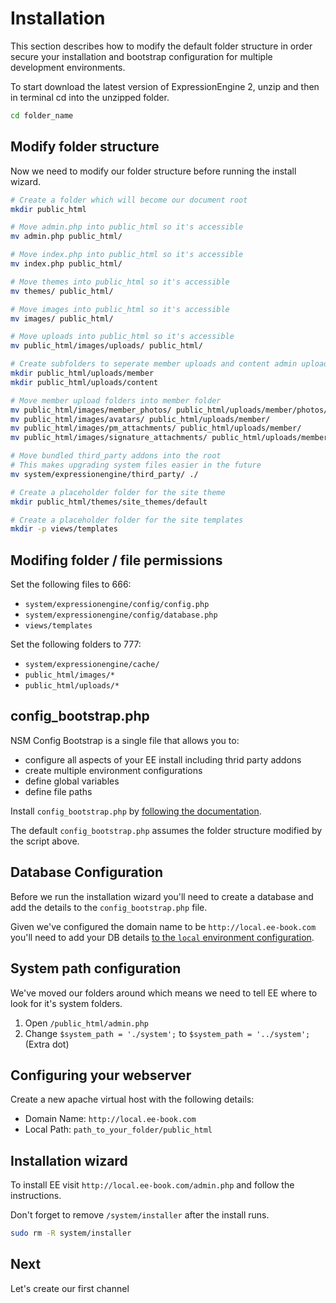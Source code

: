 # Installation

This section describes how to modify the default folder structure in order secure your installation and bootstrap configuration for multiple development environments.

To start download the latest version of ExpressionEngine 2, unzip and then in terminal cd into the unzipped folder.

```bash
cd folder_name
```

## Modify folder structure

Now we need to modify our folder structure before running the install wizard.

```bash
# Create a folder which will become our document root
mkdir public_html

# Move admin.php into public_html so it's accessible
mv admin.php public_html/

# Move index.php into public_html so it's accessible
mv index.php public_html/

# Move themes into public_html so it's accessible
mv themes/ public_html/

# Move images into public_html so it's accessible
mv images/ public_html/

# Move uploads into public_html so it's accessible
mv public_html/images/uploads/ public_html/

# Create subfolders to seperate member uploads and content admin uploads
mkdir public_html/uploads/member
mkdir public_html/uploads/content

# Move member upload folders into member folder
mv public_html/images/member_photos/ public_html/uploads/member/photos/
mv public_html/images/avatars/ public_html/uploads/member/
mv public_html/images/pm_attachments/ public_html/uploads/member/
mv public_html/images/signature_attachments/ public_html/uploads/member/

# Move bundled third_party addons into the root
# This makes upgrading system files easier in the future
mv system/expressionengine/third_party/ ./

# Create a placeholder folder for the site theme
mkdir public_html/themes/site_themes/default

# Create a placeholder folder for the site templates
mkdir -p views/templates
```

## Modifing folder / file permissions

Set the following files to 666:

* `system/expressionengine/config/config.php`
* `system/expressionengine/config/database.php`
* `views/templates`

Set the following folders to 777:

* `system/expressionengine/cache/`
* `public_html/images/*`
* `public_html/uploads/*`

## config_bootstrap.php

NSM Config Bootstrap is a single file that allows you to:

* configure all aspects of your EE install including thrid party addons
* create multiple environment configurations
* define global variables
* define file paths

Install `config_bootstrap.php` by [following the documentation](http://ee-garage.com/nsm-config-bootstrap#toc-installation).

The default `config_bootstrap.php` assumes the folder structure modified by the script above.

## Database Configuration

Before we run the installation wizard you'll need to create a database and add the details to the `config_bootstrap.php` file.

Given we've configured the domain name to be `http://local.ee-book.com` you'll need to add your DB details [to the `local` environment configuration](https://gist.github.com/leevigraham/e0a7fb4e00bba0350705#file-config_bootstrap_v2-php-L120). 

## System path configuration

We've moved our folders around which means we need to tell EE where to look for it's system folders.

1. Open `/public_html/admin.php`
2. Change `$system_path = './system';` to `$system_path = '../system';` (Extra dot)

## Configuring your webserver

Create a new apache virtual host with the following details:

* Domain Name: `http://local.ee-book.com`
* Local Path: `path_to_your_folder/public_html`

## Installation wizard

To install EE visit `http://local.ee-book.com/admin.php` and follow the instructions.

Don't forget to remove `/system/installer` after the install runs.

```bash
sudo rm -R system/installer
```

## Next

Let's create our first channel
